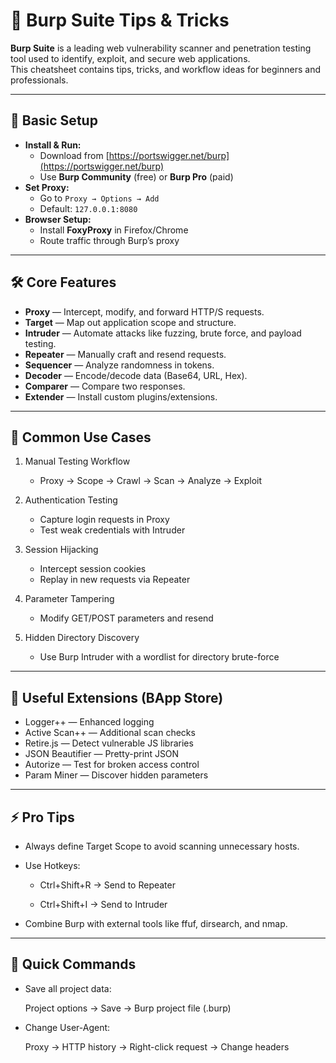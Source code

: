 # 🐞 Burp Suite Tips & Tricks

**Burp Suite** is a leading web vulnerability scanner and penetration testing tool used to identify, exploit, and secure web applications.  
This cheatsheet contains tips, tricks, and workflow ideas for beginners and professionals.

---

## 🚀 Basic Setup

- **Install & Run:**
  - Download from [https://portswigger.net/burp](https://portswigger.net/burp)
  - Use **Burp Community** (free) or **Burp Pro** (paid)
- **Set Proxy:**
  - Go to `Proxy → Options → Add`
  - Default: `127.0.0.1:8080`
- **Browser Setup:**
  - Install **FoxyProxy** in Firefox/Chrome
  - Route traffic through Burp’s proxy

---

## 🛠 Core Features

- **Proxy** — Intercept, modify, and forward HTTP/S requests.
- **Target** — Map out application scope and structure.
- **Intruder** — Automate attacks like fuzzing, brute force, and payload testing.
- **Repeater** — Manually craft and resend requests.
- **Sequencer** — Analyze randomness in tokens.
- **Decoder** — Encode/decode data (Base64, URL, Hex).
- **Comparer** — Compare two responses.
- **Extender** — Install custom plugins/extensions.

---

## 🎯 Common Use Cases


1. Manual Testing Workflow
   - Proxy → Scope → Crawl → Scan → Analyze → Exploit
   
2. Authentication Testing
   - Capture login requests in Proxy
   - Test weak credentials with Intruder

3. Session Hijacking
   - Intercept session cookies
   - Replay in new requests via Repeater

4. Parameter Tampering
   - Modify GET/POST parameters and resend

5. Hidden Directory Discovery
   - Use Burp Intruder with a wordlist for directory brute-force

---

## 🧠 Useful Extensions (BApp Store)

- Logger++ — Enhanced logging
- Active Scan++ — Additional scan checks
- Retire.js — Detect vulnerable JS libraries
- JSON Beautifier — Pretty-print JSON
- Autorize — Test for broken access control
- Param Miner — Discover hidden parameters

---

## ⚡ Pro Tips

- Always define Target Scope to avoid scanning unnecessary hosts.

- Use Hotkeys:

    - Ctrl+Shift+R → Send to Repeater

    - Ctrl+Shift+I → Send to Intruder

- Combine Burp with external tools like ffuf, dirsearch, and nmap.

---

## 📌 Quick Commands

- Save all project data:
  
  Project options → Save → Burp project file (.burp)

- Change User-Agent:
  
  Proxy → HTTP history → Right-click request → Change headers
